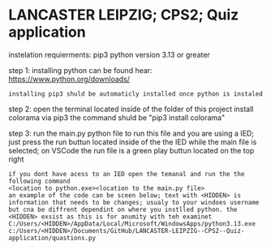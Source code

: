 # LANCASTER LEIPZIG; CPS2; Quiz application

instelation requierments:
    pip3
    python version 3.13 or greater

step 1:
    installing python can be found hear: https://www.python.org/downloads/

    installing pip3 shuld be automaticly installed once python is instaled

step 2:
    open the terminal located inside of the folder of this project
    install colorama via pip3
    the command shuld be "pip3 install colorama"

step 3:
    run the main.py python file
    to run this file and you are using a IED; just press the run buttun located inside of the the IED while the main file is selected; on VSCode the run file is a green play buttun located on the top right

    if you dont have acess to an IED open the temanal and run the the following command
    <location to python.exe><location to the main.py file>
    an example of the code can be sceen below; text with <HIDDEN> is information that needs to be changes; usualy to your windoes username but cna be diffrent dependint on where you instlled python. the <HIDDEN> exsist as this is for anumity with teh examinet
    C:/Users/<HIDDEN>/AppData/Local/Microsoft/WindowsApps/python3.13.exe c:/Users/<HIDDEN>/Documents/GitHub/LANCASTER-LEIPZIG--CPS2--Quiz-application/quastions.py